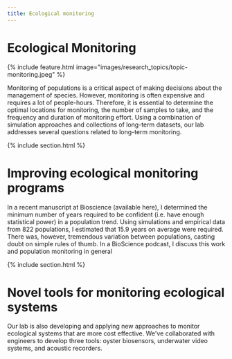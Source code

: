 ```yaml
---
title: Ecological monitoring
---
```


# <i class="fas monitoring"></i>Ecological Monitoring

{%
  include feature.html
  image="images/research_topics/topic-monitoring.jpeg"
%}


Monitoring of populations is a critical aspect of making decisions about the management of species. However, monitoring is often expensive and requires a lot of people-hours. Therefore, it is essential to determine the optimal locations for monitoring, the number of samples to take, and the frequency and duration of monitoring effort. Using a combination of simulation approaches and collections of long-term datasets, our lab addresses several questions related to long-term monitoring. 


{% include section.html %}

# Improving ecological monitoring programs

In a recent manuscript at Bioscience (available here), I determined the minimum number of years required to be confident (i.e. have enough statistical power) in a population trend. Using simulations and empirical data from 822 populations, I estimated that 15.9 years on average were required. There was, however, tremendous variation between populations, casting doubt on simple rules of thumb. In a BioScience podcast, I discuss this work and population monitoring in general


{% include section.html %}

# Novel tools for monitoring ecological systems

Our lab is also developing and applying new approaches to monitor ecological systems that are more cost effective. We've collaborated with engineers to develop three tools: oyster biosensors, underwater video systems, and acoustic recorders. 
